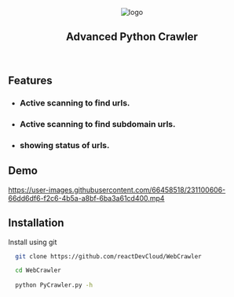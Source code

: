 
<p align="center">
  <img src="https://user-images.githubusercontent.com/66458518/230911143-cae77763-04be-4d59-b862-08f9b6b84a00.svg" alt="logo" />

</p>

<h2 align="center">
  Advanced Python Crawler
</h2>

<p align="center">
  <img src="https://img.shields.io/badge/-in--progress-green" alt="" />
  <img src="https://img.shields.io/badge/contributions-welcome-blue" alt="" />
</p>

## Features
* ### Active scanning to find urls.
* ### Active scanning to find subdomain urls.
* ### showing status of urls.

## Demo
https://user-images.githubusercontent.com/66458518/231100606-66dd6df6-f2c6-4b5a-a8bf-6ba3a61cd400.mp4

## Installation

Install using git

```bash
  git clone https://github.com/reactDevCloud/WebCrawler

  cd WebCrawler
  
  python PyCrawler.py -h
```
